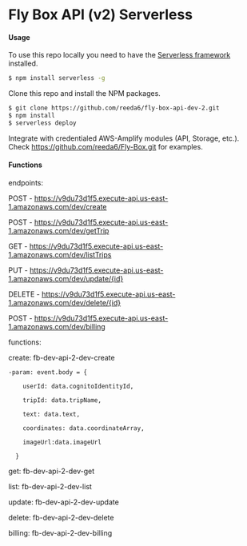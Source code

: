# Fly Box API (v2) Serverless



#### Usage

To use this repo locally you need to have the [Serverless framework](https://serverless.com) installed.

``` bash
$ npm install serverless -g
```

Clone this repo and install the NPM packages.

``` bash
$ git clone https://github.com/reeda6/fly-box-api-dev-2.git
$ npm install
$ serverless deploy
```

Integrate with credentialed AWS-Amplify modules (API, Storage, etc.). Check 
https://github.com/reeda6/Fly-Box.git for examples. 


#### Functions

endpoints:

  POST - https://v9du73d1f5.execute-api.us-east-1.amazonaws.com/dev/create

  POST - https://v9du73d1f5.execute-api.us-east-1.amazonaws.com/dev/getTrip

  GET - https://v9du73d1f5.execute-api.us-east-1.amazonaws.com/dev/listTrips

  PUT - https://v9du73d1f5.execute-api.us-east-1.amazonaws.com/dev/update/{id}

  DELETE - https://v9du73d1f5.execute-api.us-east-1.amazonaws.com/dev/delete/{id}

  POST - https://v9du73d1f5.execute-api.us-east-1.amazonaws.com/dev/billing

functions:

  create: fb-dev-api-2-dev-create

    -param: event.body = {

        userId: data.cognitoIdentityId,

        tripId: data.tripName,

        text: data.text,

        coordinates: data.coordinateArray,

        imageUrl:data.imageUrl

      }

  get: fb-dev-api-2-dev-get

  list: fb-dev-api-2-dev-list

  update: fb-dev-api-2-dev-update

  delete: fb-dev-api-2-dev-delete

  billing: fb-dev-api-2-dev-billing
  